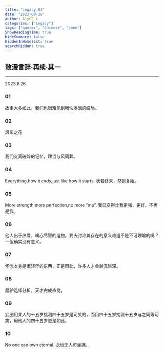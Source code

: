 ```yaml
---
title: "Legacy.04"
date: "2023-08-26"
author: A1yCE.L
categories: ["Legacy"]
tags: ["quotes", "Chinese", "poem"]
ShowReadingTime: true
hideSummary: false
hiddenInHomelist: true
searchHidden: true
---
```


## 散漫言辞·再续·其一

- - -
2023.8.26

### 01
故事大多如此，我们也很难见到畅快淋漓的结局。

### 02
风车之花

### 03
我们支离破碎的记忆，理当与风同葬。

### 04
Everything,how it ends,just like how it starts.
状若终末，然则复始。

### 05
More strength,more perfection,no more “me”.
我已变得比我更强，更好，不再是我。

### 06
他人出于热爱，竭心尽智的造物，要去讨论其存在的意义难道不是不可理喻的吗？
—但确实没有意义。

### 07
怀念本身是很轻浮的东西，正是因此，许多人才会越沉越深。

### 08
蠢驴选择分析，天才完成直觉。

### 09
妄图用某人的十五岁揣测四十五岁是可笑的，而用四十五岁揣测十五岁与之同等可笑，用他人的四十五岁更是如此。

### 10
No one can own eternal.
永恒无人可坐拥。